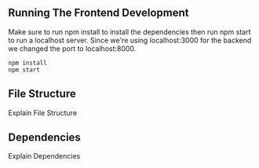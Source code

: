 ## Running The Frontend Development

Make sure to run npm install to install the dependencies then run npm start to run a localhost server. Since we're using localhost:3000 for the backend we changed the port to localhost:8000. 
```
npm install
npm start
```

## File Structure

Explain File Structure

## Dependencies 

Explain Dependencies 